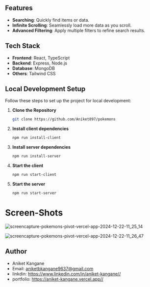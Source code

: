

## Features

- **Searching**: Quickly find items or data.
- **Infinite Scrolling**: Seamlessly load more data as you scroll.
- **Advanced Filtering**: Apply multiple filters to refine search results.

## Tech Stack

- **Frontend**: React, TypeScript
- **Backend**: Express, Node.js
- **Database**: MongoDB
- **Others**: Tailwind CSS

## Local Development Setup

Follow these steps to set up the project for local development:

1. **Clone the Repository**
   ```bash
   git clone https://github.com/Aniket897/pokemons
   
2. **Install client dependencies**
   ```bash
   npm run install-client
   
3. **Install server dependencies**
   ```bash
   npm run install-server

4. **Start the client**
   ```bash
   npm run start-client

5. **Start the server**
   ```bash
   npm run start-server

# Screen-Shots

![screencapture-pokemons-pivot-vercel-app-2024-12-22-11_25_14](https://github.com/user-attachments/assets/fabc7dfc-d961-4d71-8b00-7aae13d4fdd0)


![screencapture-pokemons-pivot-vercel-app-2024-12-22-11_26_47](https://github.com/user-attachments/assets/c40c2ca1-ab6f-4e8e-b409-c925ba303096)



## Author

- Aniket Kangane
- Email: aniketbkangane9637@gmail.com
- linkdin: https://www.linkedin.com/in/aniket-kangane//
- portfolio: https://aniket-kangane.vercel.app//
